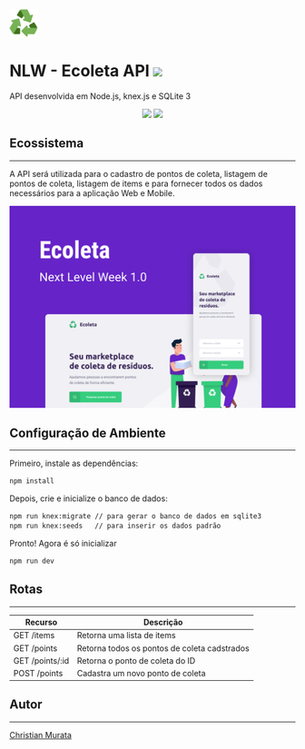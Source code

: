 <br />

<img src="assets/images/reciclavel.svg" height="50" />

# NLW - Ecoleta API <img src="https://img.shields.io/badge/made%20by-Rocketseat-%237519C1" height="20" />


API desenvolvida em Node.js, knex.js e SQLite 3

<div style="text-align:center">
    <img src="https://img.shields.io/node/v/knex" height="20" />
    <img src="https://img.shields.io/npm/v/node" height="20" />
</div>

## Ecossistema

---

A API será utilizada para o cadastro de pontos de coleta, listagem de pontos de coleta, listagem de items e para fornecer todos os dados necessários para a aplicação Web e Mobile.  

![Ecoleta](assets/images/ecoleta.png)

## Configuração de Ambiente

---

Primeiro, instale as dependências:

```bash
npm install
```

Depois, crie e inicialize o banco de dados:

```bash
npm run knex:migrate // para gerar o banco de dados em sqlite3
npm run knex:seeds   // para inserir os dados padrão
```

Pronto! Agora é só inicializar

```bash
npm run dev
```

## Rotas

---

| Recurso          |  Descrição                                     |
| ---------------- | ---------------------------------------------- |
|  GET /items      |  Retorna uma lista de items                    |
|  GET /points     |  Retorna todos os pontos de coleta cadstrados  |
|  GET /points/:id |  Retorna o ponto de coleta do ID               |
|  POST /points    |  Cadastra um novo ponto de coleta              |

## Autor

---

[Christian Murata](https://github.com/christianmurata)